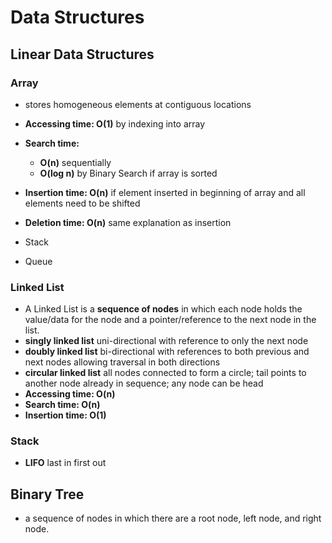 # Data Structures

## Linear Data Structures

### Array
* stores homogeneous elements at contiguous locations
* **Accessing time: O(1)** by indexing into array
* **Search time:** 
  * **O(n)** sequentially
  * **O(log n)** by Binary Search if array is sorted
* **Insertion time: O(n)** if element inserted in beginning of array and all elements need to be shifted
* **Deletion time: O(n)** same explanation as insertion

* Stack
* Queue

### Linked List
* A Linked List is a **sequence of nodes** in which each node holds the value/data for the node and a pointer/reference to the next node in the list. 
* **singly linked list** uni-directional with reference to only the next node
* **doubly linked list** bi-directional with references to both previous and next nodes allowing traversal in both directions
* **circular linked list** all nodes connected to form a circle; tail points to another node already in sequence; any node can be head
* **Accessing time: O(n)**
* **Search time: O(n)**
* **Insertion time: O(1)**

### Stack
* **LIFO** last in first out


## Binary Tree
* a sequence of nodes in which there are a root node, left node, and right node.